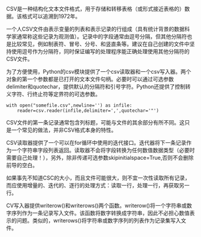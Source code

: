 CSV是一种结构化文本文件格式，用于存储和转移表格（或形式接近表格的）数据。该格式可以追溯到1972年。

一个人CSV文件由表示变量的列表和表示记录的行组成（具有统计背景的数据科学家通常称这些记录为观测值）。记录中的字段通常由逗号分隔，但其他分隔符也是比较常见，例如制表符、冒号、分号、和竖直条等。建议在自己创建的文件中坚持使用逗号作为分隔符，同时保证编写的处理程序能正确处理使用其他分隔符的CSV文件。

为了方便使用，Python的csv模块提供了一个csv读取器和一个csv写入器。两个对象的第一个参数都是已打开的文本文件句柄。必要时可以通过可选参数delimiter和quotechar，提供默认的分隔符和引号字符。Python还提供了控制转义字符、行终止符等定界符的可选参数。

```
with open("somefile.csv",newline='') as infile:
    reader=csv.reader(infile,delimiter=',',quotechar='"')
```

CSV文件的第一条记录通常包含列标题，可能与文件的其余部分有所不同。这只是一个常见的做法，并非CSV格式本身的特性。

CSV读取器提供了一个可以在for循环中使用的迭代接口。迭代器将下一条记录作为一个字符串字段列表返回。读取器不会将字段转换为任何数值数据类型（必要时需要自己处理！），另外，除非传递可选参数skipinitialspace=True,否则不会删除前导的空白。

如果事先不知道CSC的大小，而且文件可能很大，则不宜一次性读取所有记录，而应使用增量的、迭代的、逐行的处理方式：读取一行，处理一行，再获取另一行。

CV写入器提供writerow\(\)和writerows\(\)两个函数。writerow\(\)将一个字符串或数字序列作为一条记录写入文件。该函数将数字转换成字符串，因此不必担心数值表示的问题。类似的，writerows\(\)将字符串或数字序列的列表作为记录集写入文件。

